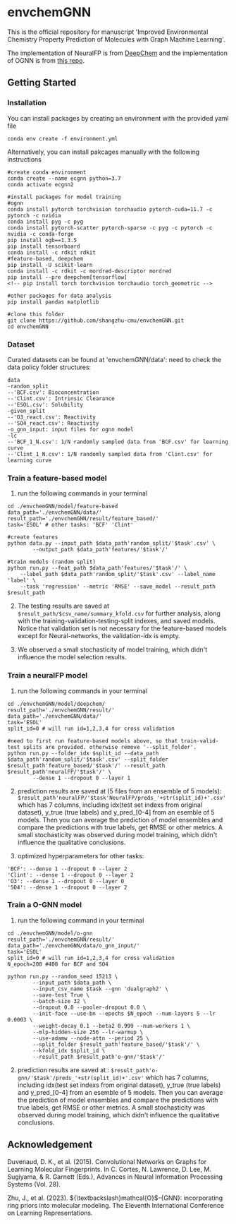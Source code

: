 # envchemGNN

This is the official repository for manuscript 'Improved Environmental Chemistry Property Prediction of Molecules with Graph Machine Learning'.

The implementation of NeuralFP is from [DeepChem](https://deepchem.io/) and the implementation of OGNN is from [this repo](https://github.com/O-GNN/O-GNN).

## Getting Started

### Installation
You can install packages by creating an environment with the provided yaml file

```
conda env create -f environment.yml
```

Alternatively, you can install pakcages manually with the following instructions

```
#create conda environment
conda create --name ecgnn python=3.7
conda activate ecgnn2

#install packages for model training
#ognn
conda install pytorch torchvision torchaudio pytorch-cuda=11.7 -c pytorch -c nvidia
conda install pyg -c pyg
conda install pytorch-scatter pytorch-sparse -c pyg -c pytorch -c nvidia -c conda-forge
pip install ogb==1.3.5
pip install tensorboard
conda install -c rdkit rdkit
#feature-based, deepchem
pip install -U scikit-learn 
conda install -c rdkit -c mordred-descriptor mordred
pip install --pre deepchem[tensorflow]
<!-- pip install torch torchvision torchaudio torch_geometric -->

#other packages for data analysis
pip install pandas matplotlib

#clone this folder
git clone https://github.com/shangzhu-cmu/envchemGNN.git
cd envchemGNN
```

### Dataset

Curated datasets can be found at 'envchemGNN/data': need to check the data policy
folder structures:
```
data
-random_split
--'BCF.csv': Bioconcentration
--'Clint.csv': Intrinsic Clearance
--'ESOL.csv': Solubility
-given_split
--'O3_react.csv': Reactivity
--'SO4_react.csv': Reactivity
-o_gnn_input: input files for ognn model
-lc
--'BCF_1_N.csv': 1/N randomly sampled data from 'BCF.csv' for learning curve
--'Clint_1_N.csv': 1/N randomly sampled data from 'Clint.csv' for learning curve
``` 

### Train a feature-based model

1. run the following commands in your terminal
```
cd ./envchemGNN/model/feature-based
data_path='./envchemGNN/data/'
result_path='./envchemGNN/result/feature_based/'
task='ESOL' # other tasks: 'BCF' 'Clint'

#create features
python data.py --input_path $data_path'random_split/'$task'.csv' \
        --output_path $data_path'features/'$task'/'

#train models (random split)
python run.py --feat_path $data_path'features/'$task'/' \
    --label_path $data_path'random_split/'$task'.csv' --label_name 'label' \
    --task 'regression' --metric 'RMSE' --save_model --result_path $result_path
```

2. The testing results are saved at ```$result_path/$csv_name/summary_kfold.csv``` for further analysis, along with the training-validation-testing-split indexes, and saved models. Notice that validation set is not necessary for the feature-based models except for Neural-networks, the validation-idx is empty.

3. We observed a small stochasticity of model training, which didn't influence the model selection results.


### Train a neuralFP model

1. run the following commands in your terminal
```
cd ./envchemGNN/model/deepchem/
result_path='./envchemGNN/result/'
data_path='./envchemGNN/data/'
task='ESOL'
split_id=0 # will run id=1,2,3,4 for cross validation

#need to first run feature-based models above, so that train-valid-test splits are provided. otherwise remove '--split_folder'.
python run.py --folder_idx $split_id --data_path $data_path'random_split/'$task'.csv' --split_folder $result_path'feature_based/'$task'/' --result_path $result_path'neuralFP/'$task'/' \
        --dense 1 --dropout 0 --layer 1
```
2. prediction results are saved at (5 files from an ensemble of 5 models): 
```$result_path'neuralFP/'$task'NeuralFP/preds_'+str(split_id)+'.csv'```
which has 7 columns, including idx(test set indexs from original dataset), y_true (true labels) and y_pred_[0-4] from an esemble of 5 models.
Then you can average the prediction of model ensembles and compare the predictions with true labels, get RMSE or other metrics. A small stochasticity was observed during model training, which didn't influence the qualitative conclusions.

3. optimized hyperparameters for other tasks:

```
'BCF': --dense 1 --dropout 0 --layer 2
'Clint': --dense 1 --dropout 0 --layer 2
'O3': --dense 1 --dropout 0 --layer 0
'SO4': --dense 1 --dropout 0 --layer 2
```

### Train a O-GNN model
1. run the following command in your terminal
```
cd ./envchemGNN/model/o-gnn
result_path='./envchemGNN/result/'
data_path='./envchemGNN/data/o_gnn_input/'
task='ESOL'
split_id=0 # will run id=1,2,3,4 for cross validation
N_epoch=200 #400 for BCF and SO4

python run.py --random_seed 15213 \
        --input_path $data_path \
        --input_csv_name $task --gnn 'dualgraph2' \
        --save-test True \
        --batch-size 32 \
        --dropout 0.0 --pooler-dropout 0.0 \
        --init-face --use-bn --epochs $N_epoch --num-layers 5 --lr 0.0003 \
        --weight-decay 0.1 --beta2 0.999 --num-workers 1 \
        --mlp-hidden-size 256 --lr-warmup \
        --use-adamw --node-attn --period 25 \
        --split_folder $result_path'feature_based/'$task'/' \
        --kfold_idx $split_id \
        --result_path $result_path'o-gnn/'$task'/'

```
2.  prediction results are saved at : 
```$result_path'o-gnn/'$task'/preds_'+str(split_id)+'.csv'```
which has 7 columns, including idx(test set indexs from original dataset), y_true (true labels) and y_pred_[0-4] from an esemble of 5 models.
Then you can average the prediction of model ensembles and compare the predictions with true labels, get RMSE or other metrics. A small stochasticity was observed during model training, which didn't influence the qualitative conclusions.

## Acknowledgement

Duvenaud, D. K., et al. (2015). Convolutional Networks on Graphs for Learning Molecular Fingerprints. In C. Cortes, N. Lawrence, D. Lee, M. Sugiyama, & R. Garnett (Eds.), Advances in Neural Information Processing Systems (Vol. 28).

Zhu, J., et al. (2023). \${\textbackslash}mathcal{O}$-{GNN}: incorporating ring priors into molecular modeling. The Eleventh International Conference on Learning Representations.
